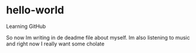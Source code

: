 # hello-world

Learning GitHub

So now Im writing in de deadme file about myself.
Im also listening to music and right now I really want some cholate
